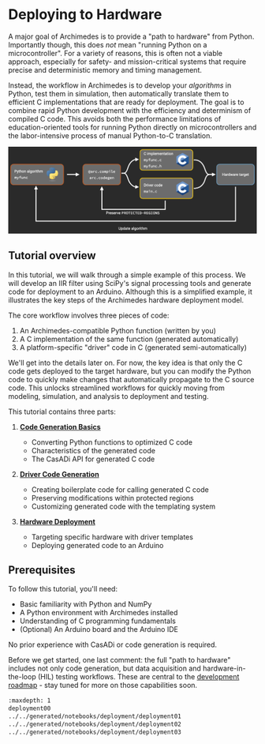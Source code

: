 # Deploying to Hardware

A major goal of Archimedes is to provide a "path to hardware" from Python.  Importantly though, this does _not_ mean "running Python on a microcontroller".  For a variety of reasons, this is often not a viable approach, especially for safety- and mission-critical systems that require precise and deterministic memory and timing management.

Instead, the workflow in Archimedes is to develop your _algorithms_ in Python, test them in simulation, then automatically translate them to efficient C implementations that are ready for deployment.
The goal is to combine rapid Python development with the efficiency and determinism of compiled C code.
This avoids both the performance limitations of education-oriented tools for running Python directly on microcontrollers and the labor-intensive process of manual Python-to-C translation.

<img src="_static/deployment_workflow.png" alt="deployment_workflow" width="600"/>

## Tutorial overview

In this tutorial, we will walk through a simple example of this process.  We will develop an IIR filter using SciPy's signal processing tools and generate code for deployment to an Arduino.  Although this is a simplified example, it illustrates the key steps of the Archimedes hardware deployment model.

The core workflow involves three pieces of code:

1. An Archimedes-compatible Python function (written by you)
2. A C implementation of the same function (generated automatically)
3. A platform-specific "driver" code in C (generated semi-automatically)

We'll get into the details later on.  For now, the key idea is that only the C code gets deployed to the target hardware, but you can modify the Python code to quickly make changes that automatically propagate to the C source code. This unlocks streamlined workflows for quickly moving from modeling, simulation, and analysis to deployment and testing.

This tutorial contains three parts:

1. [**Code Generation Basics**](../../generated/notebooks/deployment/deployment01)
    - Converting Python functions to optimized C code
    - Characteristics of the generated code
    - The CasADi API for generated C code

2. [**Driver Code Generation**](../../generated/notebooks/deployment/deployment02)
    - Creating boilerplate code for calling generated C code
    - Preserving modifications within protected regions
    - Customizing generated code with the templating system

3. [**Hardware Deployment**](../../generated/notebooks/deployment/deployment03)
    - Targeting specific hardware with driver templates
    - Deploying generated code to an Arduino

## Prerequisites

To follow this tutorial, you'll need:
- Basic familiarity with Python and NumPy
- A Python environment with Archimedes installed
- Understanding of C programming fundamentals
- (Optional) An Arduino board and the Arduino IDE

No prior experience with CasADi or code generation is required.

Before we get started, one last comment: the full "path to hardware" includes not only code generation, but data acquisition and hardware-in-the-loop (HIL) testing workflows.  These are central to the [development roadmap](../../roadmap.md) - stay tuned for more on those capabilities soon.


```{toctree}
:maxdepth: 1
deployment00
../../generated/notebooks/deployment/deployment01
../../generated/notebooks/deployment/deployment02
../../generated/notebooks/deployment/deployment03
   
```